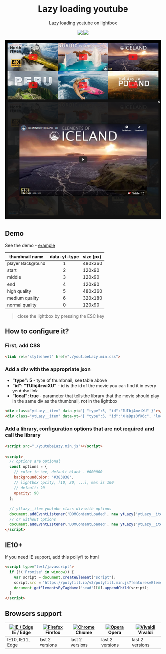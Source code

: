  <h1 align="center">
  Lazy loading youtube
 </h1>

<p align="center">
  Lazy loading youtube on lightbox
</p>

<p align="center">
  <img src="https://img.shields.io/github/package-json/v/tomik23/lazy-youtube">
  <a href="LICENSE">
    <img src="https://img.shields.io/badge/License-MIT-green.svg">
  </a>
</p>

<p align="center">
  <img src="static/01.png">
</p>

## Demo
See the demo - [example](https://tomik23.github.io/lazy-youtube/)

thumbnail name | data-yt-type | size (px)
---- | :-------: | :-------
player Background | 1 | 480x360
start | 2 | 120x90
middle | 3 | 120x90
end | 4 | 120x90
high quality | 5 | 480x360
medium quality | 6 | 320x180
normal quality | 0 | 120x90

> close the lightbox by pressing the ESC key

## How to configure it?

### First, add CSS
```HTML
<link rel="stylesheet" href="./youtubeLazy.min.css">
```

### Add a div with the appropriate json
- **"type": 5** - type of thumbnail, see table above
- **"id": "TUIbj4mviXU"** - id is the id of the movie you can find it in every youtube link
- **"local": true** - parameter that tells the library that the movie should play in the same div as the thumbnail, not in the lightbox

```html
<div class="ytLazy__item" data-yt='{ "type":5, "id":"TUIbj4mviXU" }'></div>
<div class="ytLazy__item" data-yt='{ "type":5, "id":"XHeDps0fX6c", "local": true }'></div>
```

### Add a library, configuration options that are not required and call the library
```html
<script src="./youtubeLazy.min.js"></script>

<script>
  // options are optional
  const options = {
    // color in hex, default black - #000000
    backgroundColor: '#383838',
    // lightbox opcity, [10, 20, ...], max is 100
    // default: 90
    opacity: 90
  };

  // ytLazy__item youtube class div with options
  document.addEventListener('DOMContentLoaded', new ytLazy('ytLazy__item', options));
  // or without options
  document.addEventListener('DOMContentLoaded', new ytLazy('ytLazy__item'));
</script>
```

## IE10+

If you need IE support, add this pollyfil to html
```html
<script type="text/javascript">
  if (!('Promise' in window)) {
    var script = document.createElement("script");
    script.src = "https://polyfill.io/v3/polyfill.min.js?features=Element.prototype.closest";
    document.getElementsByTagName('head')[0].appendChild(script);
  }
</script>
```

## Browsers support

| [<img src="https://raw.githubusercontent.com/alrra/browser-logos/master/src/edge/edge_48x48.png" alt="IE / Edge" width="24px" height="24px" />](http://godban.github.io/browsers-support-badges/)<br/>IE / Edge | [<img src="https://raw.githubusercontent.com/alrra/browser-logos/master/src/firefox/firefox_48x48.png" alt="Firefox" width="24px" height="24px" />](http://godban.github.io/browsers-support-badges/)<br/>Firefox | [<img src="https://raw.githubusercontent.com/alrra/browser-logos/master/src/chrome/chrome_48x48.png" alt="Chrome" width="24px" height="24px" />](http://godban.github.io/browsers-support-badges/)<br/>Chrome | [<img src="https://raw.githubusercontent.com/alrra/browser-logos/master/src/opera/opera_48x48.png" alt="Opera" width="24px" height="24px" />](http://godban.github.io/browsers-support-badges/)<br/>Opera | [<img src="https://raw.githubusercontent.com/alrra/browser-logos/master/src/vivaldi/vivaldi_48x48.png" alt="Vivaldi" width="24px" height="24px" />](http://godban.github.io/browsers-support-badges/)<br/>Vivaldi |
| --------- | --------- | --------- | --------- | --------- |
| IE10, IE11, Edge| last 2 versions| last 2 versions| last 2 versions| last 2 versions